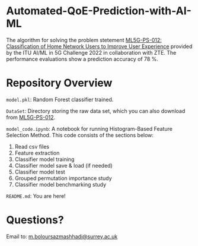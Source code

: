# Automated-QoE-Prediction-with-AI-ML
The algorithm for solving the problem stetement [ML5G-PS-012: Classification of Home Network Users to Improve User Experience](https://challenge.aiforgood.itu.int/match/matchitem/73/) provided by the ITU AI/ML in 5G Challenge 2022 in collaboration with ZTE. The performance evaluations show a prediction accuracy of 78 %. 

# Repository Overview
`model.pkl`: Random Forest classifier trained.

`DataSet`: Directory storing the raw data set, which you can also download from [ML5G-PS-012](https://challenge.aiforgood.itu.int/match/matchitem/73/).

`model_code.ipynb`: A notebook for running Histogram-Based Feature Selection Method. This code consists of the sections below:
1. Read csv files
2. Feature extraction
3. Classifier model training
4. Classifier model save & load (if needed)
5. Classifier model test
6. Grouped permutation importance study
7. Classifier model benchmarking study

`README.md`: You are here!

# Questions?
Email to: m.boloursazmashhadi@surrey.ac.uk
